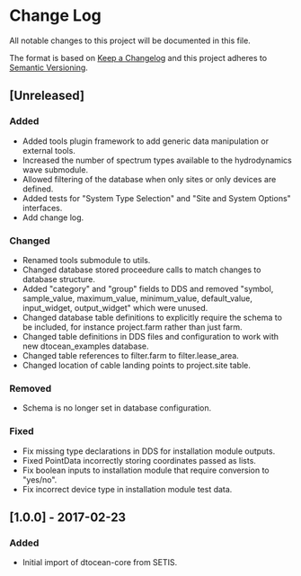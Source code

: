 # Change Log

All notable changes to this project will be documented in this file.

The format is based on [Keep a Changelog](http://keepachangelog.com/)
and this project adheres to [Semantic Versioning](http://semver.org/).

## [Unreleased]

### Added

- Added tools plugin framework to add generic data manipulation or external
  tools.
- Increased the number of spectrum types available to the hydrodynamics wave
  submodule.
- Allowed filtering of the database when only sites or only devices are defined.
- Added tests for "System Type Selection" and "Site and System Options"
  interfaces.
- Add change log.

### Changed

- Renamed tools submodule to utils.
- Changed database stored proceedure calls to match changes to database
  structure.
- Added "category" and "group" fields to DDS and removed "symbol, sample_value,
  maximum_value, minimum_value, default_value, input_widget, output_widget"
  which were unused.
- Changed database table definitions to explicitly require the schema to be
  included, for instance project.farm rather than just farm.
- Changed table definitions in DDS files and configuration to work with
  new dtocean_examples database.
- Changed table references to filter.farm to filter.lease_area.
- Changed location of cable landing points to project.site table.
  
### Removed

- Schema is no longer set in database configuration.

### Fixed

- Fix missing type declarations in DDS for installation module outputs.
- Fixed PointData incorrectly storing coordinates passed as lists.
- Fix boolean inputs to installation module that require conversion to "yes/no".
- Fix incorrect device type in installation module test data. 

## [1.0.0] - 2017-02-23

### Added

- Initial import of dtocean-core from SETIS.
